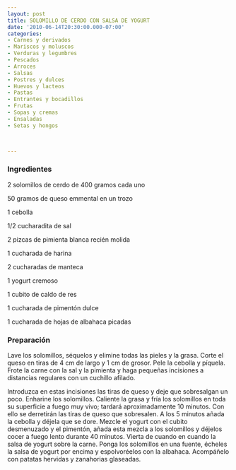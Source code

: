 ```yaml
---
layout: post
title: SOLOMILLO DE CERDO CON SALSA DE YOGURT
date: '2010-06-14T20:30:00.000-07:00'
categories:
- Carnes y derivados
- Mariscos y moluscos
- Verduras y legumbres
- Pescados
- Arroces
- Salsas
- Postres y dulces
- Huevos y lacteos
- Pastas
- Entrantes y bocadillos
- Frutas
- Sopas y cremas
- Ensaladas
- Setas y hongos
 


---
```


<h3>Ingredientes</h3>

2 solomillos de cerdo de 400 gramos cada uno

50 gramos de queso emmental en un trozo

1 cebolla

1/2 cucharadita de sal

2 pizcas de pimienta blanca recién molida

1 cucharada de harina

2 cucharadas de manteca

1 yogurt cremoso

1 cubito de caldo de res

1 cucharada de pimentón dulce

1 cucharada de hojas de albahaca picadas

<h3>Preparación</h3>

Lave los solomillos, séquelos y elimine todas las pieles y la grasa. Corte el queso en tiras de 4 cm de largo y 1 cm de grosor. Pele la cebolla y píquela. Frote la carne con la sal y la pimienta y haga pequeñas incisiones a distancias regulares con un cuchillo afilado.

Introduzca en estas incisiones las tiras de queso y deje que sobresalgan un poco. Enharine los solomillos. Caliente la grasa y fría los solomillos en toda su superficie a fuego muy vivo; tardará aproximadamente 10 minutos. Con ello se derretirán las tiras de queso que sobresalen. A los 5 minutos añada la cebolla y déjela que se dore. Mezcle el yogurt con el cubito desmenuzado y el pimentón, añada esta mezcla a los solomillos y déjelos cocer a fuego lento durante 40 minutos. Vierta de cuando en cuando la salsa de yogurt sobre la carne. Ponga los solomillos en una fuente, écheles la salsa de yogurt por encima y espolvoréelos con la albahaca. Acompáñelo con patatas hervidas y zanahorias glaseadas.

